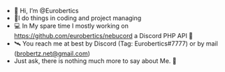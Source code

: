 - 👋 Hi, I’m @Eurobertics
- 🏢I  do things in coding and project managing
- 💻 In My spare time I mostly working on https://github.com/eurobertics/nebucord a Discord PHP API 💾
- 🛰 You reach me at best by Discord (Tag: Eurobertics#7777) or by mail (brobertz.net@gmail.com)
- Just ask, there is nothing much more to say about Me. 🔮
